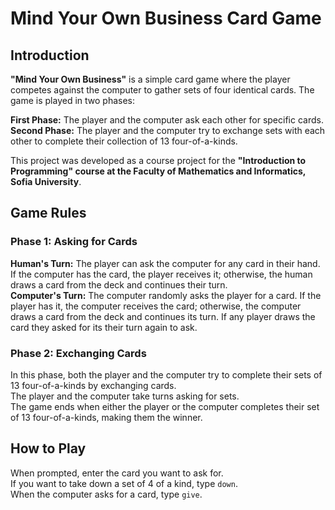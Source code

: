 # Mind Your Own Business Card Game
## Introduction

**"Mind Your Own Business"** is a simple card game where the player competes against the computer to gather sets of four identical cards. The game is played in two phases:

**First Phase:** The player and the computer ask each other for specific cards.<br>
**Second Phase:** The player and the computer try to exchange sets with each other to complete their collection of 13 four-of-a-kinds.

This project was developed as a course project for the **"Introduction to Programming" course at the Faculty of Mathematics and Informatics, Sofia University**.
## Game Rules
### Phase 1: Asking for Cards

**Human's Turn:** The player can ask the computer for any card in their hand. If the computer has the card, the player receives it; otherwise, the human draws a card from the deck and continues their turn.<br>
**Computer's Turn:** The computer randomly asks the player for a card. If the player has it, the computer receives the card; otherwise, the computer draws a card from the deck and continues its turn.
If any player draws the card they asked for its their turn again to ask.

### Phase 2: Exchanging Cards

In this phase, both the player and the computer try to complete their sets of 13 four-of-a-kinds by exchanging cards.<br>
The player and the computer take turns asking for sets.<br>
The game ends when either the player or the computer completes their set of 13 four-of-a-kinds, making them the winner.

## How to Play

When prompted, enter the card you want to ask for.<br>
If you want to take down a set of 4 of a kind, type `down`.<br>
When the computer asks for a card, type `give`.
